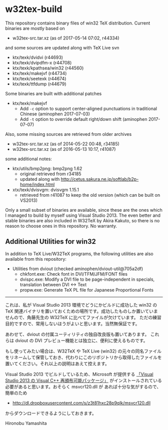# w32tex-build

This repository contains binary files of win32 TeX distribution.
Current binaries are mostly based on

- w32tex-src.tar.xz (as of 2017-05-14 07:02, r44334)

and some sources are updated along with TeX Live svn

- ktx/texk/dvidvi (r44693)
- ktx/texk/dvipdfm-x (r44708)
- ktx/texk/kpathsea/win32 (r44560)
- ktx/texk/makejvf (r44734)
- ktx/texk/seetexk (r44674)
- ktx/texk/ttfdump (r44679)

Some binaries are built with additional patches

  - ktx/texk/makejvf
    - Add `-c` option to support center-aligned punctuations in traditional Chinese (aminophen 2017-07-03)
    - Add `-t` option to override default right/down shift (aminophen 2017-07-07)

Also, some missing sources are retrieved from older archives

- w32tex-src.tar.xz (as of 2014-05-22 00:48, r34185)
- w32tex-src.tar.xz (as of 2016-05-13 10:17, r41087)

some additional notes:

- ktx/utils/bmp2png: bmp2png 1.62
  - original retrieved from r34185
  - updated along with http://cetus.sakura.ne.jp/softlab/b2p-home/index.html
- xtx/texk/dvisvgm: dvisvgm 1.15.1
  - retrieved from r41087 to keep the old version (which can be built on VS2013)

Only a small subset of binaries are available, since these are the ones
which I managed to build by myself using Visual Studio 2013. The even
better and stable binaries are also included in W32TeX by Akira Kakuto,
so there is no reason to choose ones in this repository.
No warranty.

## Additional Utilities for win32

In addition to TeX Live/W32TeX programs, the following utilities are also
available from this repository:

- Utilities from dviout (checked aminophen/dviout-util@705a2df)
  - chkfont.exe: Check font in DVI/TFM/JFM/FONT files
  - dvispc.exe:  Modify a DVI file to be page-independent in specials, translation between DVI <-> Text
  - propw.exe:   Generate TeX PL file for Japanese Proportional Fonts

----

これは、私が Visual Studio 2013 環境でどうにかビルドに成功した win32 の
TeX 関連バイナリを置いておくための場所です。成功したものしか置いていま
せんので、角藤先生の W32TeX に比べてファイルが欠けています。
ただの練習目的ですので、常用しないほうがよいと思います。当然無保証です。

あわせて、dviout の付属ユーティリティの独自改良版も置いてあります。
これらは dviout の DVI プレビュー機能とは独立に、便利に使えるものです。

もし使ってみたい場合は、W32TeX や TeX Live (win32) の元々の同名ファイル
をリネームして保管しておき、代わりにこのリポジトリから取得したファイルを
置いてください。それ以上の説明はあえて控えます。

Visual Studio 2013 でビルドしているため、Microsoft が提供する
[「Visual Studio 2013 の Visual C++ 再頒布可能パッケージ」](https://www.microsoft.com/ja-jp/download/details.aspx?id=40784)
がインストールされている必要があると思います。おそらく msvcr120.dll が
あれば十分な気がするので、簡単のため

- http://dl.dropboxusercontent.com/s/z3t81hxc28p9qlk/msvcr120.dll

からダウンロードできるようにしておきます。

Hironobu Yamashita
